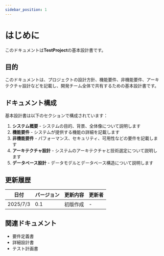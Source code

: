 ```yaml
---
sidebar_position: 1
---
```


# はじめに

このドキュメントは**TestProject**の基本設計書です。

## 目的

このドキュメントは、プロジェクトの設計方針、機能要件、非機能要件、アーキテクチャ設計などを記載し、開発チーム全体で共有するための基本設計書です。

## ドキュメント構成

基本設計書は以下のセクションで構成されています：

1. **システム概要** - システムの目的、背景、全体像について説明します
2. **機能要件** - システムが提供する機能の詳細を記載します
3. **非機能要件** - パフォーマンス、セキュリティ、可用性などの要件を記載します
4. **アーキテクチャ設計** - システムのアーキテクチャと技術選定について説明します
5. **データベース設計** - データモデルとデータベース構造について説明します

## 更新履歴

| 日付 | バージョン | 更新内容 | 更新者 |
|------|------------|----------|--------|
| 2025/7/3 | 0.1 | 初版作成 | - |

## 関連ドキュメント

- 要件定義書
- 詳細設計書
- テスト計画書
